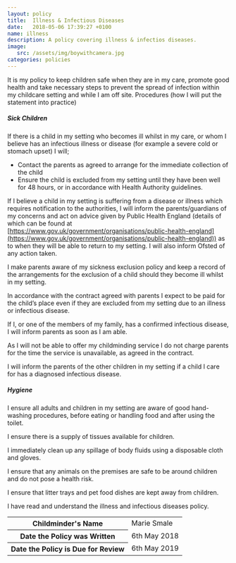 ```yaml
---
layout: policy
title:  Illness & Infectious Diseases
date:   2018-05-06 17:39:27 +0100
name: illness
description: A policy covering illness & infectios diseases.
image:
   src: /assets/img/boywithcamera.jpg
categories: policies
---
```


It is my policy to keep children safe when they are in my care, promote good health and take necessary steps to prevent the spread of infection within my childcare setting and while I am off site.
Procedures (how I will put the statement into practice)

##### Sick Children
If there is a child in my setting who becomes ill whilst in my care, or whom I believe has an infectious illness or disease (for example a severe cold or stomach upset) I will;
+ Contact the parents as agreed to arrange for the immediate collection of the child
+ Ensure the child is excluded from my setting until they have been well for 48 hours,
or in accordance with Health Authority guidelines.

If I believe a child in my setting is suffering from a disease or illness which requires notification to the authorities, I will inform the parents/guardians of my concerns and act on advice given by Public Health England (details of which can be found at [https://www.gov.uk/government/organisations/public-health-england](https://www.gov.uk/government/organisations/public-health-england)) as to when they will be able to return to my setting. I will also inform Ofsted of any action taken.

I make parents aware of my sickness exclusion policy and keep a record of the arrangements for the exclusion of a child should they become ill whilst in my setting.

In accordance with the contract agreed with parents I expect to be paid for the child’s place even if they are excluded from my setting due to an illness or infectious disease.

If I, or one of the members of my family, has a confirmed infectious disease, I will inform parents as soon as I am able.

As I will not be able to offer my childminding service I do not charge parents for the time the service is unavailable, as agreed in the contract.

I will inform the parents of the other children in my setting if a child I care for has a diagnosed infectious disease.

##### Hygiene

I ensure all adults and children in my setting are aware of good hand-washing procedures, before eating or handling food and after using the toilet.

I ensure there is a supply of tissues available for children.

I immediately clean up any spillage of body fluids using a disposable cloth and gloves.

I ensure that any animals on the premises are safe to be around children and do not pose a health risk.

I ensure that litter trays and pet food dishes are kept away from children.

I have read and understand the illness and infectious diseases policy.

<table class="table table-bordered mt-5 mb-5">
  <tbody>
    <tr>
      <th scope="row">Childminder's Name </th>
      <td>Marie Smale</td>
    </tr>
    <tr>
      <th scope="row">Date the Policy was Written</th>
      <td>6th May 2018</td>
    </tr>
    <tr>
      <th scope="row">Date the Policy is Due for Review</th>
      <td>6th May 2019</td>
    </tr>
  </tbody>
</table>
